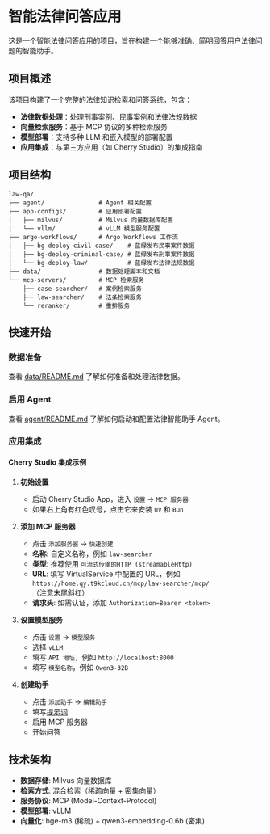 # 智能法律问答应用

这是一个智能法律问答应用的项目，旨在构建一个能够准确、简明回答用户法律问题的智能助手。

## 项目概述

该项目构建了一个完整的法律知识检索和问答系统，包含：

- **法律数据处理**：处理刑事案例、民事案例和法律法规数据
- **向量检索服务**：基于 MCP 协议的多种检索服务
- **模型部署**：支持多种 LLM 和嵌入模型的部署配置
- **应用集成**：与第三方应用（如 Cherry Studio）的集成指南

## 项目结构

```
law-qa/
├── agent/               # Agent 相关配置
├── app-configs/         # 应用部署配置
│   ├── milvus/          # Milvus 向量数据库配置
│   └── vllm/            # vLLM 模型服务配置
├── argo-workflows/      # Argo Workflows 工作流
│   ├── bg-deploy-civil-case/    # 蓝绿发布民事案件数据
│   ├── bg-deploy-criminal-case/ # 蓝绿发布刑事案件数据
│   └── bg-deploy-law/           # 蓝绿发布法律法规数据
├── data/                # 数据处理脚本和文档
└── mcp-servers/         # MCP 检索服务
    ├── case-searcher/   # 案例检索服务
    ├── law-searcher/    # 法条检索服务
    └── reranker/        # 重排服务
```

## 快速开始

### 数据准备

查看 [data/README.md](./data/README.md) 了解如何准备和处理法律数据。

### 启用 Agent

查看 [agent/README.md](./agent/README.md) 了解如何启动和配置法律智能助手 Agent。

### 应用集成

#### Cherry Studio 集成示例

1. **初始设置**
   - 启动 Cherry Studio App，进入 `设置` -> `MCP 服务器`
   - 如果右上角有红色叹号，点击它来安装 `UV` 和 `Bun`

2. **添加 MCP 服务器**
   - 点击 `添加服务器` -> `快速创建`
   - **名称**: 自定义名称，例如 `law-searcher`
   - **类型**: 推荐使用 `可流式传输的HTTP (streamableHttp)`
   - **URL**: 填写 VirtualService 中配置的 URL，例如 `https://home.qy.t9kcloud.cn/mcp/law-searcher/mcp/`（注意末尾斜杠）
   - **请求头**: 如需认证，添加 `Authorization=Bearer <token>`

3. **设置模型服务**
   - 点击 `设置` -> `模型服务`
   - 选择 `vLLM`
   - 填写 `API 地址`，例如 `http://localhost:8000`
   - 填写 `模型名称`，例如 `Qwen3-32B`

4. **创建助手**
   - 点击 `添加助手` -> `编辑助手`
   - 填写[提示词](./agent/system-prompt.txt)
   - 启用 MCP 服务器
   - 开始问答

## 技术架构

- **数据存储**: Milvus 向量数据库
- **检索方式**: 混合检索（稀疏向量 + 密集向量）
- **服务协议**: MCP (Model-Context-Protocol)
- **模型部署**: vLLM
- **向量化**: bge-m3 (稀疏) + qwen3-embedding-0.6b (密集)
